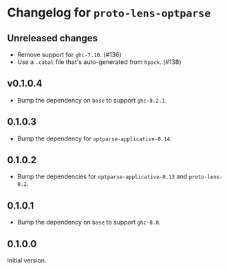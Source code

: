# Changelog for `proto-lens-optparse`

## Unreleased changes
- Remove support for `ghc-7.10`. (#136)
- Use a `.cabal` file that's auto-generated from `hpack`. (#138)

## v0.1.0.4
- Bump the dependency on `base` to support `ghc-8.2.1`.

## 0.1.0.3
- Bump the dependency for `optparse-applicative-0.14`.

## 0.1.0.2
- Bump the dependencies for `optparse-applicative-0.13` and
  `proto-lens-0.2`.

## 0.1.0.1
- Bump the dependency on `base` to support `ghc-8.0`.


## 0.1.0.0
Initial version.
